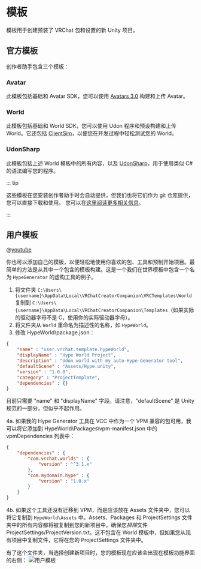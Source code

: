 # 模板
模板用于创建预装了 VRChat 包和设置的新 Unity 项目。

## 官方模板
创作者助手包含三个模板：

### Avatar
此模板包括基础和 Avatar SDK，您可以使用 [Avatars 3.0](/creators.vrchat.com/avatars/) 构建和上传 Avatar。

### World
此模板包括基础和 World SDK，您可以使用 Udon 程序和预设构建和上传 World。它还包括 [ClientSim](https://clientsim.docs.vrchat.com/)，以便您在开发过程中轻松测试您的 World。

### UdonSharp
此模板包括上述 World 模板中的所有内容，以及 [UdonSharp](https://github.com/vrchat-community/UdonSharp)，用于使用类似 C# 的语法编写您的程序。

::: tip

这些模板在您安装创作者助手时会自动提供，但我们也将它们作为 git 仓库提供，您可以直接下载和使用。
您可以在[这里阅读更多相关信息](/vcc.docs.vrchat.com/guides/using-project-template-repos)。

:::

## 用户模板

@[youtube](https://www.youtube.com/watch?v=_hK7FIJ1gTU)

你也可以添加自己的模板，以便轻松地使用你喜欢的包、工具和预制开始项目。最简单的方法是从其中一个包含的模板构建。这是一个我们在世界模板中包含一个名为 `HypeGenerator` 的虚构工具的例子。

1. 将文件夹 `C:\Users\{username}\AppData\Local\VRChatCreatorCompanion\VRCTemplates\World` 复制到 `C:\Users\{username}\AppData\Local\VRChatCreatorCompanion\Templates`（如果实际的驱动器字母不是 C，使用你的实际驱动器字母）。
2. 将文件夹从 `World` 重命名为描述性的名称，如 `HypeWorld`。
3. 修改 HypeWorld\package.json：

```json
{
	"name" : "user.vrchat.template.hypeWorld",
	"displayName" : "Hype World Project",
	"description" : "Udon world with my auto-Hype-Generator tool",
	"defaultScene" : "Assets/Hype.unity",
	"version" : "1.0.0",
	"category" : "ProjectTemplate",
	"dependencies" : {}
}
```
目前只需要 "name" 和 "displayName" 字段。请注意，"defaultScene" 是 Unity 规范的一部分，但似乎不起作用。

4a. 如果我的 Hype Generator 工具在 VCC 中作为一个 VPM 兼容的包可用，我可以将它添加到 HypeWorld\Packages\vpm-manifest.json 中的 vpmDependencies 列表中：
```json
{
	"dependencies" : {
		"com.vrchat.worlds" : {
			"version" : "^3.1.x"
		},
		"com.mydomain.hype" : {
			"version" : "1.0.x"
		}
	}
}
```
4b. 如果这个工具还没有迁移到 VPM，而是应该放在 Assets 文件夹中，您可以将它复制到 `HypeWorld\Assets` 中。Assets、Packages 和 ProjectSettings 文件夹中的所有内容都将被复制到您的新项目中。确保您*排除*文件 ProjectSettings/ProjectVersion.txt。这不包含在 World 模板中，但如果您从现有项目中复制文件，它将在您的 ProjectSettings 文件夹中。

有了这个文件夹，当选择创建新项目时，您的模板现在应该会出现在模板功能界面的右侧：
![用户模板](/vcc.docs.vrchat.com/images/user-templates.png)
